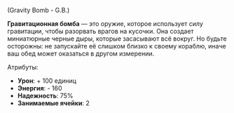 (Gravity Bomb - G.B.)

**Гравитационная бомба** — это оружие, которое использует силу гравитации, чтобы разорвать врагов на кусочки. Она создает миниатюрные черные дыры, которые засасывают всё вокруг. Но будьте осторожны: не запускайте её слишком близко к своему кораблю, иначе ваш обед может оказаться в другом измерении.

Атрибуты:
- **Урон**: + 100 единиц
- **Энергия**: - 160
- **Надежность**: 75%
- **Занимаемые ячейки**: 2